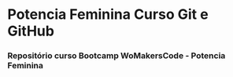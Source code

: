 # Potencia Feminina Curso Git e GitHub 
### Repositório curso Bootcamp WoMakersCode - Potencia Feminina
